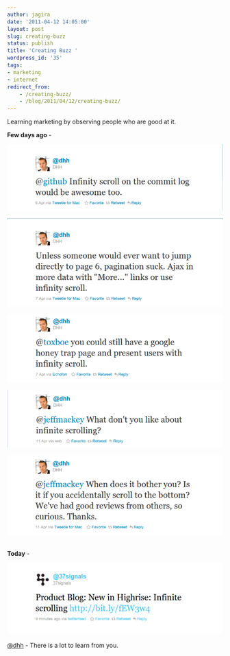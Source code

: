 ```yaml
---
author: jagira
date: '2011-04-12 14:05:00'
layout: post
slug: creating-buzz
status: publish
title: 'Creating Buzz '
wordpress_id: '35'
tags:
- marketing
- internet
redirect_from:
    - /creating-buzz/
    - /blog/2011/04/12/creating-buzz/
---
```


Learning marketing by observing people who are good at it.

**Few days ago** -


![dhh-twitter-1](/img/posts/archives/creating-buzz/dhh-twitter-1.png)

![dhh-twitter-2](/img/posts/archives/creating-buzz/dhh-twitter-2.png)

![dhh-twitter-3](/img/posts/archives/creating-buzz/dhh-twitter-3.png)

![dhh-twitter-4](/img/posts/archives/creating-buzz/dhh-twitter-4.png)

![dhh-twitter-5](/img/posts/archives/creating-buzz/dhh-twitter-5.png)
 

**Today** -


![dhh-twitter-6](/img/posts/archives/creating-buzz/dhh-twitter-6.png)


[@dhh](http://twitter.com/dhh) - There is a lot to learn from you.


